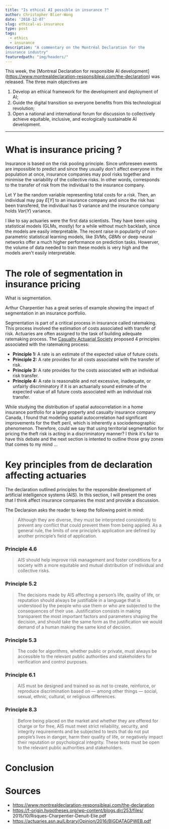 ```yaml
---
title: "Is ethical AI possible in insurance ?"
author: Christopher Blier-Wong
date: '2018-12-07'
slug: ethical-ai-insurance
type: post
tags:
  - ethics
  - insurance
description: "A commentary on the Montréal Declaration for the 
insurance industry"
featuredpath: "img/headers/"
---
```


This week, the [Montreal Declaration for responsible AI development]
(https://www.montrealdeclaration-responsibleai.com/the-declaration) 
was released. The three main objectives are 

1. Develop an ethical framework for the development and deployment 
of AI;
2. Guide the digital transition so everyone beneﬁts from this 
technological revolution;
3. Open a national and international forum for discussion to 
collectively achieve equitable, inclusive, and ecologically 
sustainable AI development.

---

# What is insurance pricing ?

Insurance is based on the risk pooling principle. Since unforeseen 
events are impossible to predict and since they usually don't affect
everyone in the population at once, insurance companies may pool
risks together and minimise the variability of the collective risks. 
In other words, corresponds to the transfer of risk from the 
individual to the insurance company. 

Let $Y$ be the random variable representing total costs for a risk. 
Then, an individual may pay $E[Y]$ to an insurance company and since
the risk has been transfered, the individual has 0 variance and the 
insurance company holds $Var(Y)$ variance. 

I like to say actuaries were the first data scientists. They have 
been using statistical models (GLMs, mostly) for a while without 
much backlash, since the models are easily interpretable. The
recent raise in popularity of non-parametric statistical learning
models, like *SVMs*, *GBMs* or deep neural networks offer a much 
higher performance on prediction tasks. Howerver, the volume of data 
needed to train these models is very high and the models aren't 
easily interpretable.

# The role of segmentation in insurance pricing

What is segmentation.

Arthur Charpentier has a great series of example showing the impact
of segmentation in an insurance portfolio.

Segmentation is part of a critical process in insurance called ratemaking. This process involved the estimation of costs associated with transfer of risk. Actuaries are often assigned to the task of building adequate ratemaking process. The [Casualty Actuarial Society](https://www.casact.org/) proposed 4 principles associated with the ratemaking process:

- **Principle 1:** A rate is an estimate of the expected value of future costs. 
- **Principle 2:** A rate provides for all costs associated with the transfer of risk.
- **Principle 3:** A rate provides for the costs associated with an individual risk transfer.
- **Principle 4:** A rate is reasonable and not excessive, inadequate, or unfairly discriminatory if it is an actuarially sound estimate of the expected value of all future costs associated with an individual risk transfer. 

While studying the distribution of spatial autocorrelation in a home
insurance portfolio for a large property and casualty insurance
company Canada, I found that modeling spatial autocorrelation had 
significant improvements for the theft peril, which is inherently a
sociodemographic phenomenon. Therefore, could we say that using territorial 
segmentation for pricing the theft risk is acting in a discriminatory manner? I think it's fair to have this debate and the next section is intented to outline those gray zones that comes to my mind ...

# Key principles from de declaration affecting actuaries

The declaration outlined principles for the responsible development 
of artificial intelligence systems (AIS). In this section, I will
present the ones that I think affect insurance companies the most 
and provide a discussion. 

The Declaraion asks the reader to keep the following point in mind: 

> Although they are diverse, they must be interpreted consistently
to prevent any conflict that could prevent them from being applied. 
As a general rule, the limits of one principle’s application are 
defined by another principle’s field of application.

### Principle 4.6

> AIS should help improve risk management and foster
conditions for a society with a more equitable and mutual
distribution of individual and collective risks.

### Principle 5.2 

> The decisions made by AIS affecting a person’s life, quality of 
life, or reputation should always be justifiable in a language that 
is understood by the people who use them or who are subjected
to the consequences of their use. Justification consists in making
transparent the most important factors and parameters shaping
the decision, and should take the same form as the justification
we would demand of a human making the same kind of decision.

### Principle 5.3

> The code for algorithms, whether public or private, must always
be accessible to the relevant public authorities and stakeholders
for verification and control purposes. 

### Principle 6.1

> AIS must be designed and trained so as not to create, reinforce,
or reproduce discrimination based on — among other things —
social, sexual, ethnic, cultural, or religious differences. 

### Principle 8.3

> Before being placed on the market and whether they are
offered for charge or for free, AIS must meet strict reliability,
security, and integrity requirements and be subjected to tests
that do not put people’s lives in danger, harm their quality
of life, or negatively impact their reputation or psychological
integrity. These tests must be open to the relevant public
authorities and stakeholders. 

# Conclusion



# Sources

- https://www.montrealdeclaration-responsibleai.com/the-declaration
- https://f-origin.hypotheses.org/wp-content/blogs.dir/253/files/
2015/10/Risques-Charpentier-Denuit-Elie.pdf
- https://actuaries.asn.au/Library/Opinion/2016/BIGDATAGPWEB.pdf
